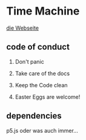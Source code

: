# Time Machine

[die Webseite](https://disc0erg0sum.github.io/TheTimeMachine/)

## code of conduct

1. Don't panic

2. Take care of the docs

3. Keep the Code clean

4. Easter Eggs are welcome!

## dependencies

p5.js oder was auch immer...


